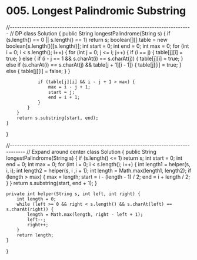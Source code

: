 # 005. Longest Palindromic Substring

//----------------------------------------------------------------------------- // DP class Solution { public String longestPalindrome\(String s\) { if \(s.length\(\) == 0 \|\| s.length\(\) == 1\) return s; boolean\[\]\[\] table = new boolean\[s.length\(\)\]\[s.length\(\)\]; int start = 0; int end = 0; int max = 0; for \(int i = 0; i &lt; s.length\(\); i++\) { for \(int j = 0; j &lt;= i; j++\) { if \(i == j\) { table\[j\]\[i\] = true; } else { if \(i - j == 1 && s.charAt\(i\) == s.charAt\(j\)\) { table\[j\]\[i\] = true; } else if \(s.charAt\(i\) == s.charAt\(j\) && table\[j + 1\]\[i - 1\]\) { table\[j\]\[i\] = true; } else { table\[j\]\[i\] = false; } }

```text
            if (table[j][i] && i - j + 1 > max) {
                max = i - j + 1;
                start = j;
                end = i + 1;
            }
        }
    }
    return s.substring(start, end);
}
```

}

//------------------------------------------------------------------------------------ // Expand around center class Solution { public String longestPalindrome\(String s\) { if \(s.length\(\) &lt;= 1\) return s; int start = 0; int end = 0; int max = 0; for \(int i = 0; i &lt; s.length\(\); i++\) { int length1 = helper\(s, i, i\); int length2 = helper\(s, i ,i + 1\); int length = Math.max\(length1, length2\); if \(length &gt; max\) { max = length; start = i - \(length - 1\) / 2; end = i + length / 2; } } return s.substring\(start, end + 1\); }

```text
private int helper(String s, int left, int right) {
    int length = 0;
    while (left >= 0 && right < s.length() && s.charAt(left) == s.charAt(right)) {
        length = Math.max(length, right - left + 1);
        left--;
        right++;
    }
    return length;
}
```

}

